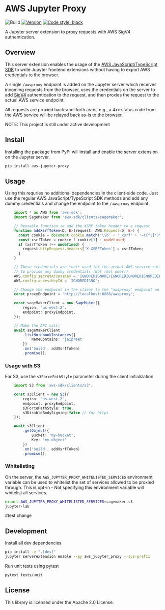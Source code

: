 # AWS Jupyter Proxy

![Build](https://github.com/aws/aws-jupyter-proxy/workflows/build/badge.svg)
[![Version](https://img.shields.io/pypi/v/aws_jupyter_proxy.svg)](https://pypi.org/project/aws-jupyter-proxy/)
[![Code style: black](https://img.shields.io/badge/code%20style-black-000000.svg)](https://github.com/psf/black)

A Jupyter server extension to proxy requests with AWS SigV4 authentication.

## Overview

This server extension enables the usage of the [AWS JavaScript/TypeScript SDK](https://github.com/aws/aws-sdk-js) to write Jupyter frontend extensions without having to export AWS credentials to the browser.

A single `/awsproxy` endpoint is added on the Jupyter server which receives incoming requests from the browser, uses the credentials on the server to add [SigV4](https://docs.aws.amazon.com/general/latest/gr/signature-version-4.html) authentication to the request, and then proxies the request to the actual AWS service endpoint.

All requests are proxied back-and-forth as-is, e.g., a 4xx status code from the AWS service will be relayed back as-is to the browser.

NOTE: This project is still under active development

## Install

Installing the package from PyPI will install and enable the server extension on the Jupyter server.

```bash
pip install aws-jupyter-proxy
```

## Usage

Using this requries no additional dependencies in the client-side code. Just use the regular AWS JavaScript/TypeScript SDK methods and add any dummy credentials and change the endpoint to the `/awsproxy` endpoint.

```typescript
    import * as AWS from 'aws-sdk';
    import SageMaker from 'aws-sdk/clients/sagemaker';

    // Reusable function to add the XSRF token header to a request
    function addXsrfToken<D, E>(request: AWS.Request<D, E>) {
      const cookie = document.cookie.match('\\b' + '_xsrf' + '=([^;]*)\\b');
      const xsrfToken = cookie ? cookie[1] : undefined;
      if (xsrfToken !== undefined) {
        request.httpRequest.headers['X-XSRFToken'] = xsrfToken;
      }
    }

    // These credentials are *not* used for the actual AWS service call but you have
    // to provide any dummy credentials (Not real ones!)
    AWS.config.secretAccessKey = 'IGNOREDIGNORE/IGNOREDIGNOREDIGNOREDIGNOR';
    AWS.config.accessKeyId = 'IGNOREDIGNO';

    // Change the endpoint in the client to the "awsproxy" endpoint on the Jupyter server.
    const proxyEndpoint = 'http://localhost:8888/awsproxy';

    const sageMakerClient = new SageMaker({
        region: 'us-west-2',
        endpoint: proxyEndpoint,
    });

    // Make the API call!
    await sageMakerClient
        .listNotebookInstances({
            NameContains: 'jaipreet'
        })
        .on('build', addXsrfToken)
        .promise();
```

### Usage with S3

For S3, use the `s3ForcePathStyle` parameter during the client initialization

```typescript
    import S3 from 'aws-sdk/clients/s3';

    const s3Client = new S3({
        region: 'us-west-2',
        endpoint: proxyEndpoint,
        s3ForcePathStyle: true,
        s3DisableBodySigning:false // for https
    });

    await s3Client
        .getObject({
            Bucket: 'my-bucket',
            Key: 'my-object'
        })
        .on('build', addXsrfToken)
        .promise();
```

### Whitelisting

On the server, the `AWS_JUPYTER_PROXY_WHITELISTED_SERVICES` environment variable can be used to whitelist the set of services allowed to be proxied through. This is opt-in - Not specifying this 
environment variable will whitelist all services.

```bash
export AWS_JUPYTER_PROXY_WHITELISTED_SERVICES=sagemaker,s3
jupyter-lab
```
#test change

## Development

Install all dev dependencies

```bash
pip install -e ".[dev]"
jupyter serverextension enable --py aws_jupyter_proxy --sys-prefix
```

Run unit tests using pytest

```bash
pytest tests/unit
```

## License

This library is licensed under the Apache 2.0 License.
